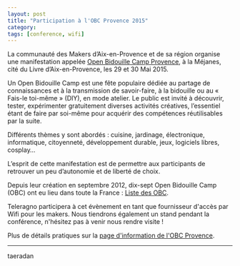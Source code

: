 ```yaml
---
layout: post
title: "Participation à l'OBC Provence 2015"
category: 
tags: [conference, wifi]
---
```


La communauté des Makers d’Aix-en-Provence et de sa région organise une manifestation appelée [Open Bidouille Camp Provence](http://obcprovence.com/fr/), à la Méjanes, cité du Livre d’Aix-en-Provence, les 29 et 30 Mai 2015.

Un Open Bidouille Camp est une fête populaire dédiée au partage de connaissances et à la transmission de savoir-faire, à la bidouille ou au « Fais-le toi-même » (DIY), en mode atelier.
Le public est invité à découvrir, tester, expérimenter gratuitement diverses activités créatives, l’essentiel étant de faire par soi-même pour acquérir des compétences réutilisables par la suite.

Différents thèmes y sont abordés : cuisine, jardinage, électronique, informatique, citoyenneté, développement durable, jeux, logiciels libres, cosplay…

L’esprit de cette manifestation est de permettre aux participants de retrouver un peu d’autonomie et de liberté de choix.

Depuis leur création en septembre 2012, dix-sept Open Bidouille Camp (OBC) ont eu lieu dans toute la France : [Liste des OBC](http://openbidouille.net/post/96976836682/combien-dopen-bidouille-camp-depuis-2012).

Teleragno participera à cet évènement en tant que fournisseur d'accès par Wifi pour les makers.
Nous tiendrons également un stand pendant la conférence, n'hésitez pas à venir nous rendre visite !

Plus de détails pratiques sur la [page d'information de l'OBC Provence](http://obcprovence.com/fr/infos/).

------

taeradan
